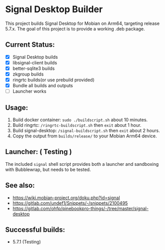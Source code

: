 # Signal Desktop Builder
This project builds Signal Desktop for Mobian on Arm64, targeting release 5.7.x. The goal of this project is to provide a working .deb package.

## Current Status:
* [x] Signal Desktop builds
* [x] libsignal-client builds
* [x] better-sqlite3 builds
* [x] zkgroup builds
* [x] ringrtc builds(or use prebuild provided)
* [x] Bundle all builds and outputs
* [ ] Launcher works

## Usage:
1. Build docker container: `sudo ./buildscript.sh` about 10 minutes.
2. Build ringrtc: `/ringrtc-buildscript.sh` then `exit` about 1 hour.
3. Build signal-desktop: `/signal-buildscript.sh` then `exit` about 2 hours.
4. Copy the output from `builds/release/` to your Mobian Arm64 device.

## Launcher: ( Testing )
The included `signal` shell script provides both a launcher and sandboxing with Bubblewrap, but needs to be tested.

## See also:
* https://wiki.mobian-project.org/doku.php?id=signal
* https://gitlab.com/undef1/Snippets/-/snippets/2100495
* https://gitlab.com/ohfp/pinebookpro-things/-/tree/master/signal-desktop

## Successful builds:
* 5.7.1 (Testing)
